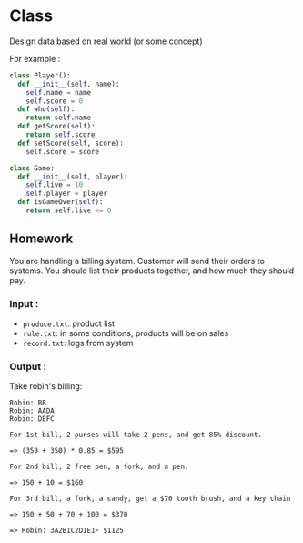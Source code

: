 # Class

Design data based on real world (or some concept)

For example :
```python
class Player():
  def __init__(self, name):
    self.name = name
    self.score = 0
  def who(self):
    return self.name
  def getScore(self):
    return self.score
  def setScore(self, score):
    self.score = score

class Game:
  def __init__(self, player):
    self.live = 10
    self.player = player
  def isGameOver(self):
    return self.live <= 0
```

## Homework
You are handling a billing system. 
Customer will send their orders to systems.
You should list their products together, and how much they should pay.

### Input :
- `produce.txt`: product list
- `rule.txt`: in some conditions, products will be on sales
- `record.txt`: logs from system

### Output :
Take robin's billing:
```
Robin: BB
Robin: AADA
Robin: DEFC
```

```
For 1st bill, 2 purses will take 2 pens, and get 85% discount.

=> (350 + 350) * 0.85 = $595

For 2nd bill, 2 free pen, a fork, and a pen.

=> 150 + 10 = $160

For 3rd bill, a fork, a candy, get a $70 tooth brush, and a key chain

=> 150 + 50 + 70 + 100 = $370
```

```
=> Robin: 3A2B1C2D1E1F $1125
```